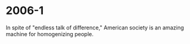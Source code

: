 # 2006-1

In spite of "endless talk of difference," American society is an amazing machine for homogenizing people.